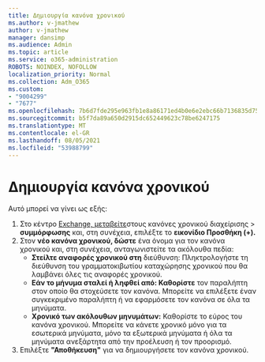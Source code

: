 ```yaml
---
title: Δημιουργία κανόνα χρονικού
ms.author: v-jmathew
author: v-jmathew
manager: dansimp
ms.audience: Admin
ms.topic: article
ms.service: o365-administration
ROBOTS: NOINDEX, NOFOLLOW
localization_priority: Normal
ms.collection: Adm_O365
ms.custom:
- "9004299"
- "7677"
ms.openlocfilehash: 7b6d7fde295e963fb1e8a86171ed4b0e6e2ebc66b7136835d75f5f8c1b19f9de
ms.sourcegitcommit: b5f7da89a650d2915dc652449623c78be6247175
ms.translationtype: MT
ms.contentlocale: el-GR
ms.lasthandoff: 08/05/2021
ms.locfileid: "53988799"
---
```

# <a name="create-a-journal-rule"></a>Δημιουργία κανόνα χρονικού

Αυτό μπορεί να γίνει ως εξής:

1. Στο κέντρο [Exchange, μεταβείτε](https://go.microsoft.com/fwlink/p/?linkid=2059104)στους κανόνες χρονικού διαχείρισης  >  **συμμόρφωσης** και, στη συνέχεια, επιλέξτε το **εικονίδιο Προσθήκη (+).**
2. Στον **νέο κανόνα χρονικού, δώστε** ένα όνομα για τον κανόνα χρονικού και, στη συνέχεια, ανταγωνιστείτε τα ακόλουθα πεδία:  
    - **Στείλτε αναφορές χρονικού στη** διεύθυνση: Πληκτρολογήστε τη διεύθυνση του γραμματοκιβωτίου καταχώρησης χρονικού που θα λαμβάνει όλες τις αναφορές χρονικού.  
    - **Εάν το μήνυμα σταλεί ή ληφθεί από: Καθορίστε** τον παραλήπτη στον οποίο θα στοχεύσετε τον κανόνα. Μπορείτε να επιλέξετε έναν συγκεκριμένο παραλήπτη ή να εφαρμόσετε τον κανόνα σε όλα τα μηνύματα.  
    - **Χρονικό των ακόλουθων μηνυμάτων:** Καθορίστε το εύρος του κανόνα χρονικού. Μπορείτε να κάνετε χρονικό μόνο για τα εσωτερικά μηνύματα, μόνο τα εξωτερικά μηνύματα ή όλα τα μηνύματα ανεξάρτητα από την προέλευση ή τον προορισμό.
3. Επιλέξτε **"Αποθήκευση"** για να δημιουργήσετε τον κανόνα χρονικού.
